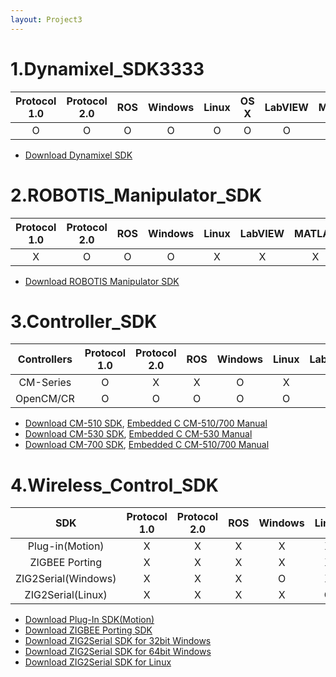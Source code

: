 ```yaml
---
layout: Project3
---
```

# 1.Dynamixel_SDK3333

|Protocol 1.0|Protocol 2.0|ROS|Windows|Linux|OS X|LabVIEW|MATLAB|VB|C#|C++|Java|
|:---:|:---:|:---:|:---:|:---:|:---:|:---:|:---:|:---:|:---:|:---:|:---:|
|O|O|O|O|O|O|O|O|X|O|O|O|

- [Download Dynamixel SDK](https://github.com/ROBOTIS-GIT/DynamixelSDK/releases)

# 2.ROBOTIS_Manipulator_SDK

|Protocol 1.0|Protocol 2.0|ROS|Windows|Linux|LabVIEW|MATLAB|VB|C#|C++|Java|
|:---:|:---:|:---:|:---:|:---:|:---:|:---:|:---:|:---:|:---:|:---:|
|X|O|O|O|X|X|X|X|X|O|X|

- [Download ROBOTIS Manipulator SDK](http://en.robotis.com/BlueAD/board.php?bbs_id=downloads&mode=view&bbs_no=1152543&page=1&key=&keyword=&sort=&scate=SOFTWARE)

# 3.Controller_SDK

|Controllers|Protocol 1.0|Protocol 2.0|ROS|Windows|Linux|LabVIEW|MATLAB|VB|C#|C++|Java|
|:---:|:---:|:---:|:---:|:---:|:---:|:---:|:---:|:---:|:---:|:---:|:---:|
|CM-Series|O|X|X|O|X|X|X|X|X|X|X|
|OpenCM/CR|O|O|O|O|O|X|X|X|X|O|X|

- [Download CM-510 SDK], [Embedded C CM-510/700 Manual]
- [Download CM-530 SDK], [Embedded C CM-530 Manual]
- [Download CM-700 SDK], [Embedded C CM-510/700 Manual]

# 4.Wireless_Control_SDK

|SDK|Protocol 1.0|Protocol 2.0|ROS|Windows|Linux|LabVIEW|MATLAB|VB|C#|C++|Java|
|:---:|:---:|:---:|:---:|:---:|:---:|:---:|:---:|:---:|:---:|:---:|:---:|
|Plug-in(Motion)|X|X|X|X|X|X|X|X|O|X|X|
|ZIGBEE Porting|X|X|X|X|X|X|X|X|X|X|X|
|ZIG2Serial(Windows)|X|X|X|O|X|X|X|O|O|O|X|
|ZIG2Serial(Linux)|X|X|X|X|O|X|X|X|X|X|X|

- [Download Plug-In SDK(Motion)](http://support.robotis.com/en/baggage_files/zigbee_sdk/pluginsdk_example.zip)
- [Download ZIGBEE Porting SDK](http://support.robotis.com/en/baggage_files/zigbee_sdk/zigbee_sdk_porting_v1_00.zip)
- [Download ZIG2Serial SDK for 32bit Windows](http://support.robotis.com/en/baggage_files/zigbee_sdk/zigbee_sdk_win32_v1_02.zip)
- [Download ZIG2Serial SDK for 64bit Windows](http://support.robotis.com/en/baggage_files/zigbee_sdk/zigbee_sdk_win64_v1_02.zip)
- [Download ZIG2Serial SDK for Linux](http://support.robotis.com/en/baggage_files/zigbee_sdk/zigbee_sdk_linux_v1_00.zip)


[Controller Embedded C]: /docs/en/software/embedded_sdk/embedded_c/
[Dynamixel SDK]: /docs/en/software/dynamixel/dynamixel_sdk/overview/
[ZIGBEE SDK]: /docs/en/software/embedded_sdk/zigbee_sdk/
[Download CM-510 SDK]: http://support.robotis.com/en/baggage_files/embeded_c/embeded_c(cm510_v1.02).zip
[Download CM-530 SDK]: http://support.robotis.com/en/baggage_files/embeded_c/embeddec_c(cm530_v1_02).zip
[Download CM-700 SDK]: http://support.robotis.com/en/baggage_files/embeded_c/embeded_c(cm700_v1.02).zip

[Embedded C CM-510/700 Manual]: /docs/en/software/embedded_sdk/embedded_c_cm510/
[Embedded C CM-530 Manual]: /docs/en/software/embedded_sdk/embedded_c_cm530/

